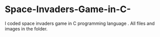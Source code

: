 # Space-Invaders-Game-in-C-
I coded space invaders game in C programming language . All files and images in the folder.

